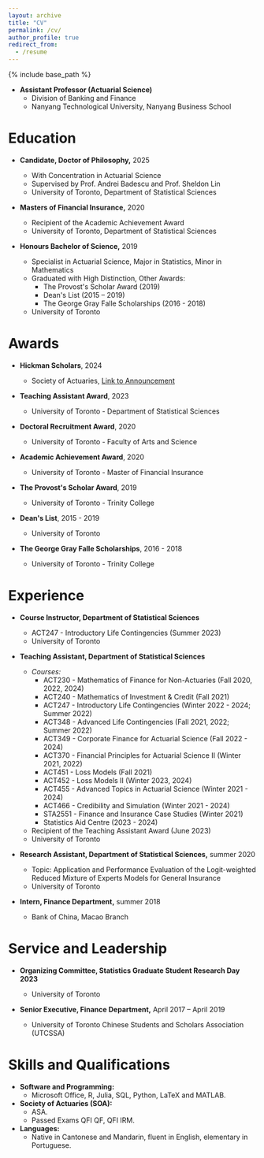 ```yaml
---
layout: archive
title: "CV"
permalink: /cv/
author_profile: true
redirect_from:
  - /resume
---
```


{% include base_path %}

* **Assistant Professor (Actuarial Science)**
  * Division of Banking and Finance
  * Nanyang Technological University, Nanyang Business School

Education
======
* **Candidate, Doctor of Philosophy,** 2025
  * With Concentration in Actuarial Science
  * Supervised by Prof. Andrei Badescu and Prof. Sheldon Lin
  * University of Toronto, Department of Statistical Sciences
  
* **Masters of Financial Insurance,** 2020
  * Recipient of the Academic Achievement Award
  * University of Toronto, Department of Statistical Sciences
  
* **Honours Bachelor of Science,** 2019
  * Specialist in Actuarial Science, Major in Statistics, Minor in Mathematics
  * Graduated with High Distinction, Other Awards:
    * The Provost's Scholar Award (2019)
    * Dean's List (2015 – 2019)
    * The George Gray Falle Scholarships (2016 - 2018)
  * University of Toronto

# Awards
* **Hickman Scholars**, 2024
  * Society of Actuaries, [Link to Announcement](https://www.soa.org/resources/announcements/press-releases/2024/hickman-scholars/)

* **Teaching Assistant Award**, 2023
  * University of Toronto - Department of Statistical Sciences

* **Doctoral Recruitment Award**, 2020
  * University of Toronto - Faculty of Arts and Science

* **Academic Achievement Award**, 2020
  * University of Toronto - Master of Financial Insurance

* **The Provost's Scholar Award**, 2019
  * University of Toronto - Trinity College

* **Dean's List**, 2015 - 2019
  * University of Toronto
 
* **The George Gray Falle Scholarships**, 2016 - 2018
  * University of Toronto - Trinity College

Experience
======
* **Course Instructor, Department of Statistical Sciences**
  * ACT247 - Introductory Life Contingencies (Summer 2023)
  * University of Toronto

* **Teaching Assistant, Department of Statistical Sciences**
  * *Courses:*
    * ACT230 - Mathematics of Finance for Non-Actuaries (Fall 2020, 2022, 2024)
    * ACT240 - Mathematics of Investment & Credit (Fall 2021)
    * ACT247 - Introductory Life Contingencies (Winter 2022 - 2024; Summer 2022)
    * ACT348 - Advanced Life Contingencies (Fall 2021, 2022; Summer 2022)
    * ACT349 - Corporate Finance for Actuarial Science (Fall 2022 - 2024)
    * ACT370 - Financial Principles for Actuarial Science II (Winter 2021, 2022)
    * ACT451 - Loss Models (Fall 2021)
    * ACT452 - Loss Models II (Winter 2023, 2024)
    * ACT455 - Advanced Topics in Actuarial Science (Winter 2021 - 2024)
    * ACT466 - Credibility and Simulation (Winter 2021 - 2024)
    * STA2551 - Finance and Insurance Case Studies (Winter 2021)
    * Statistics Aid Centre (2023 - 2024)
  * Recipient of the Teaching Assistant Award (June 2023)
  * University of Toronto

* **Research Assistant, Department of Statistical Sciences,** summer 2020
  * Topic: Application and Performance Evaluation of the Logit-weighted Reduced Mixture of Experts Models for General Insurance
  * University of Toronto

* **Intern, Finance Department,** summer 2018
  * Bank of China, Macao Branch

Service and Leadership
======
* **Organizing Committee, Statistics Graduate Student Research Day 2023** 
  * University of Toronto

* **Senior Executive, Finance Department,** April 2017 – April 2019
  * University of Toronto Chinese Students and Scholars Association (UTCSSA)
  
Skills and Qualifications
======
* **Software and Programming:**
  * Microsoft Office, R, Julia, SQL, Python, LaTeX and MATLAB.
* **Society of Actuaries (SOA):**
  * ASA.
  * Passed Exams QFI QF, QFI IRM.
* **Languages:**
  * Native in Cantonese and Mandarin, fluent in English, elementary in Portuguese.
